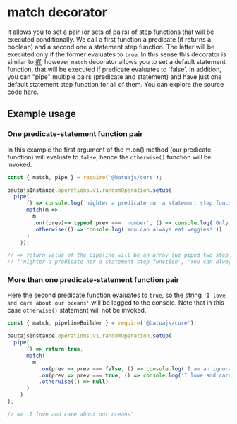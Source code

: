 # match decorator

It allows you to set a pair (or sets of pairs) of step functions that will be executed conditionally. We call a first function a predicate (it returns a boolean) and a second one a statement step function. The latter will be executed only if the former evaluates to `true`. In this sense this decorator is similar to [iff](iff.md), however `match` decorator allows you to set a default statement function, that will be executed if predicate evaluates to `false'. In addition, you can "pipe" multiple pairs (predicate and statement) and have just one default statement step function for all of them. You can explore the source code [here](https://github.axa.com/Digital/bauta-nodejs/blob/master/packages/bautajs-core/src/decorators/match.ts).

## Example usage

### One predicate-statement function pair

In this example the first argument of the m.on() method (our predicate function) will evaluate to `false`, hence the `otherwise()` function will be invoked. 

```javascript
const { match, pipe } = require('@batuajs/core');

bautajsInstance.operations.v1.randomOperation.setup(
  pipe( 
      () => console.log('nighter a predicate nor a statement step function'),
      match(m =>
        m
        .on((prev)=> typeof prev === 'number', () => console.log('Only meat lovers'))
        .otherwise(() => console.log('You can always eat veggies!'))
      )
    ));

// => return value of the pipeline will be an array (we piped two step functions):
// ['nighter a predicate nor a statement step function', 'You can always eat veggies!']
```

### More than one predicate-statement function pair

Here the second predicate function evaluates to `true`,
so the string `'I love and care about our oceans'` will be logged to the console. Note that in this case `otherwise()` statement will not be invoked.

```javascript
const { match, pipelineBuilder } = require('@batuajs/core');

bautajsInstance.operations.v1.randomOperation.setup(
  pipe(
      () => return true,
      match(
        m
          .on(prev => prev === false, () => console.log('I am an ignorant and leave garbage on the beach'))
          .on(prev => prev === true, () => console.log('I love and care about our oceans'))
          .otherwise(() => null)
      )
    )
);

// => 'I love and care about our oceans'
```

